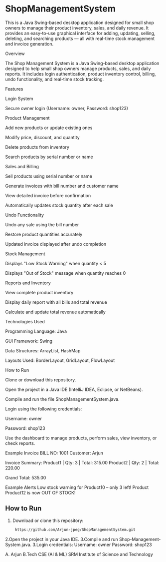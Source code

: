 # ShopManagementSystem
This is a Java Swing-based desktop application designed for small shop owners to manage their product inventory, sales, and daily revenue. It provides an easy-to-use graphical interface for adding, updating, selling, deleting, and searching products — all with real-time stock management and invoice generation.

Overview

The Shop Management System is a Java Swing-based desktop application designed to help small shop owners manage products, sales, and daily reports.
It includes login authentication, product inventory control, billing, undo functionality, and real-time stock tracking.

Features

Login System

Secure owner login (Username: owner, Password: shop123)

Product Management

Add new products or update existing ones

Modify price, discount, and quantity

Delete products from inventory

Search products by serial number or name

Sales and Billing

Sell products using serial number or name

Generate invoices with bill number and customer name

View detailed invoice before confirmation

Automatically updates stock quantity after each sale

Undo Functionality

Undo any sale using the bill number

Restore product quantities accurately

Updated invoice displayed after undo completion

Stock Management

Displays "Low Stock Warning" when quantity < 5

Displays "Out of Stock" message when quantity reaches 0

Reports and Inventory

View complete product inventory

Display daily report with all bills and total revenue

Calculate and update total revenue automatically

Technologies Used

Programming Language: Java

GUI Framework: Swing

Data Structures: ArrayList, HashMap

Layouts Used: BorderLayout, GridLayout, FlowLayout

How to Run

Clone or download this repository.

Open the project in a Java IDE (IntelliJ IDEA, Eclipse, or NetBeans).

Compile and run the file ShopManagementSystem.java.

Login using the following credentials:

Username: owner

Password: shop123

Use the dashboard to manage products, perform sales, view inventory, or check reports.

Example Invoice
BILL NO: 1001
Customer: Arjun

Invoice Summary:
Product1 | Qty: 3 | Total: 315.00
Product2 | Qty: 2 | Total: 220.00

Grand Total: 535.00

Example Alerts
Low stock warning for Product10 – only 3 left!
Product Product12 is now OUT OF STOCK!


##  How to Run
1. Download or clone this repository:
   ```bash
    https://github.com/Arjun-jpeg/ShopManagementSystem.git
2.Open the project in your Java IDE.
3.Compile and run Shop-Management-System.java.
3.Login credentials:
Username: owner
Password: shop123

A. Arjun
B.Tech CSE (AI & ML)
SRM Institute of Science and Technology

